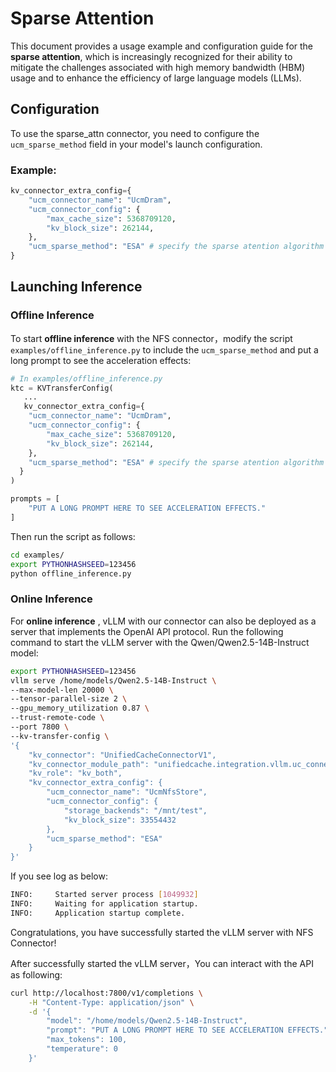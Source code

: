# Sparse Attention

This document provides a usage example and configuration guide for the **sparse attention**, which is increasingly recognized for their ability to mitigate the challenges associated with high memory bandwidth (HBM) usage and to enhance the efficiency of large language models (LLMs).


## Configuration

To use the sparse_attn connector, you need to configure the `ucm_sparse_method` field in your model's launch configuration.

### Example:
```python
kv_connector_extra_config={
    "ucm_connector_name": "UcmDram",
    "ucm_connector_config": {
        "max_cache_size": 5368709120,
        "kv_block_size": 262144,
    },
    "ucm_sparse_method": "ESA" # specify the sparse atention algorithm here
}
```

## Launching Inference

### Offline Inference

To start **offline inference** with the NFS connector，modify the script `examples/offline_inference.py` to include the `ucm_sparse_method` and put a long prompt to see the acceleration effects:

```python
# In examples/offline_inference.py
ktc = KVTransferConfig(
   ...
   kv_connector_extra_config={
    "ucm_connector_name": "UcmDram",
    "ucm_connector_config": {
        "max_cache_size": 5368709120,
        "kv_block_size": 262144,
    },
    "ucm_sparse_method": "ESA" # specify the sparse atention algorithm here
  }
)

prompts = [
    "PUT A LONG PROMPT HERE TO SEE ACCELERATION EFFECTS."
]
```

Then run the script as follows:

```bash
cd examples/
export PYTHONHASHSEED=123456
python offline_inference.py
```

### Online Inference

For **online inference** , vLLM with our connector can also be deployed as a server that implements the OpenAI API protocol. Run the following command to start the vLLM server with the Qwen/Qwen2.5-14B-Instruct model:

```bash
export PYTHONHASHSEED=123456
vllm serve /home/models/Qwen2.5-14B-Instruct \
--max-model-len 20000 \
--tensor-parallel-size 2 \
--gpu_memory_utilization 0.87 \
--trust-remote-code \
--port 7800 \
--kv-transfer-config \
'{
    "kv_connector": "UnifiedCacheConnectorV1",
    "kv_connector_module_path": "unifiedcache.integration.vllm.uc_connector",
    "kv_role": "kv_both",
    "kv_connector_extra_config": {
        "ucm_connector_name": "UcmNfsStore",
        "ucm_connector_config": {
            "storage_backends": "/mnt/test",
            "kv_block_size": 33554432
        },
        "ucm_sparse_method": "ESA"
    }
}'
```

If you see log as below:

```bash
INFO:     Started server process [1049932]
INFO:     Waiting for application startup.
INFO:     Application startup complete.
```

Congratulations, you have successfully started the vLLM server with NFS Connector!

After successfully started the vLLM server，You can interact with the API as following:

```bash
curl http://localhost:7800/v1/completions \
    -H "Content-Type: application/json" \
    -d '{
        "model": "/home/models/Qwen2.5-14B-Instruct",
        "prompt": "PUT A LONG PROMPT HERE TO SEE ACCELERATION EFFECTS.",
        "max_tokens": 100,
        "temperature": 0
    }'
```